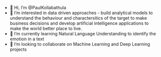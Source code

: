 - 👋 Hi, I’m @PaulKollabathula
- 👀 I’m interested in data driven approaches - build analytical models to understand the behaviour and charactersitics of the target to make business decisions and develop artificial intelligence applications to make the world better place to live. 
- 🌱 I’m currently learning Natural Language Understanding to identify the emotion in a text
- 💞️ I’m looking to collaborate on Machine Learning and Deep Learning projects

<!---
PaulKollabathula/PaulKollabathula is a ✨ special ✨ repository because its `README.md` (this file) appears on your GitHub profile.
You can click the Preview link to take a look at your changes.
--->
